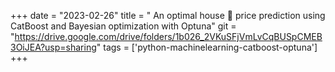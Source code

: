 +++ 
date = "2023-02-26" 
title = " An optimal house 🏡 price prediction using CatBoost and Bayesian optimization with Optuna" 
git = "https://drive.google.com/drive/folders/1b026_2VKuSFjVmLvCqBUSpCMEB3OiJEA?usp=sharing" 
tags = ['python-machinelearning-catboost-optuna'] 
+++